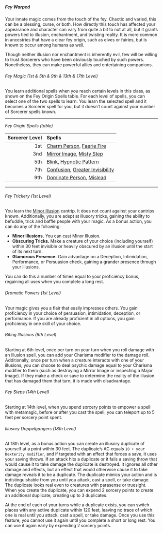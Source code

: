 ##### Fey Warped

Your innate magic comes from the touch of the fey.
Chaotic and varied, this can be a blessing, curse, or both.
How directly this touch has affected your appearance and character can vary from quite a bit to not at all, but it grants powers tied to illusion, enchantment, and twisting reality.
It is more common in ancestries that have a clear fey origin, such as elves or fairies, but is known to occur among humans as well.

Though neither illusion nor enchantment is inherently evil, few will be willing to trust Sorcerers who have been obviously touched by such powers.
Nonetheless, they can make powerful allies and entertaining companions.

###### Fey Magic (1st & 5th & 9th & 13th & 17th Level)

You learn additional spells when you reach certain levels in this class, as shown on the Fey Origin Spells table.
For each level of spells, you can select one of the two spells to learn.
You learn the selected spell and it becomes a Sorcerer spell for you, but it doesn’t count against your number of Sorcerer spells known.

___
<!-- markdownlint-disable-next-line no-emphasis-as-heading -->
_Fey Origin Spells (table)_

| Sorcerer Level | Spells |
|---------------:|:-------|
|            1st | [Charm Person](#Charm_Person_charm_person), [Faerie Fire](#Faerie_Fire_faery_fire) |
|            3nd | [Mirror Image](#Mirror_Image_mirror_image), [Misty Step](#Misty_Step_misty_step) |
|            5th | [Blink](#Blink_blink), [Hypnotic Pattern](#Hypnotic_Pattern_hypnotic_pattern) |
|            7th | [Confusion](#Confusion_confusion), [Greater Invisibility](#Greater_Invisibility_greater_invisibility) |
|            9th | [Dominate Person](#Dominate_Person_dominate_person), [Mislead](#Mislead_mislead) |

___

###### Fey Trickery (1st Level)

You learn the [Minor Illusion](#Minor_Illusion_minor_illusion) cantrip.
It does not count against your cantrips known.
Additionally, you are adept at illusory tricks, gaining the ability to befuddle, trick and baffle people with your magic.
As a bonus action, you can do any of the following:

- **Minor Illusions.**
  You can cast Minor Illusion.
- **Obscuring Tricks.**
  Make a creature of your choice (including yourself) within 30 feet invisible or heavily obscured by an illusion until the start of its next turn.
- **Glamorous Presence.**
  Gain advantage on a Deception, Intimidation, Performance, or Persuasion check, gaining a grander presence through your illusions.

You can do this a number of times equal to your proficiency bonus, regaining all uses when you complete a long rest.

###### Dramatic Powers (1st Level)

Your magic gives you a flair that easily impresses others.
You gain proficiency in your choice of persuasion, intimidation, deception, or performance.
If you are already proficient in all options, you gain proficiency in one skill of your choice.

###### Biting Illusions (6th Level)

Starting at 6th level, once per turn on your turn when you roll damage with an illusion spell, you can add your Charisma modifier to the damage roll.
Additionally, once per turn when a creature interacts with one of your illusions, you can choose to deal psychic damage equal to your Charisma modifier to them (such as destroying a Mirror Image or inspecting a Major Image).
If they make a check or save to determine the reality of the illusion that has damaged them that turn, it is made with disadvantage.

###### Fey Steps (14th Level)

Starting at 14th level, when you spend sorcery points to empower a spell with metamagic, before or after you cast the spell, you can teleport up to 5 feet per sorcery point spent.

###### Illusory Doppelgangers (18th Level)

At 18th level, as a bonus action you can create an illusory duplicate of yourself at a point within 30 feet.
The duplicate’s AC equals `10 + your Dexterity modifier`, and if targeted with an effect that forces a save, it uses your saving throws.
If an attack hits a duplicate or it fails a saving throw that would cause it to take damage the duplicate is destroyed.
It ignores all other damage and effects, but an effect that would otherwise cause it to take damage reveals it to be a duplicate.
The duplicate mimics your action and is indistinguishable from you until you attack, cast a spell, or take damage.
The duplicate looks real even to creatures with parasense or truesight.
When you create the duplicate, you can expend 2 sorcery points to create an additional duplicate, creating up to 3 duplicates.

At the end of each of your turns while a duplicate exists, you can switch places with any active duplicate within 120 feet, leaving no trace of which one is real until you attack, cast a spell, or take damage.
Once you use this feature, you cannot use it again until you complete a short or long rest.
You can use it again early by expending 2 sorcery points.
